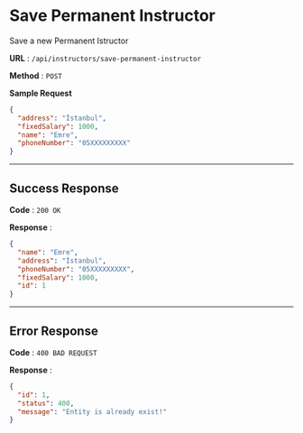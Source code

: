 # Save Permanent Instructor

Save a new Permanent Istructor

**URL** : `/api/instructors/save-permanent-instructor`

**Method** : `POST`

**Sample Request**

```json
{
  "address": "İstanbul",
  "fixedSalary": 1000,
  "name": "Emre",
  "phoneNumber": "05XXXXXXXXX"
}
```
---
## Success Response

**Code** : `200 OK`

**Response** :

```json
{
  "name": "Emre",
  "address": "İstanbul",
  "phoneNumber": "05XXXXXXXXX",
  "fixedSalary": 1000,
  "id": 1
}
```
---
## Error Response

**Code** : `400 BAD REQUEST`

**Response** :

```json
{
  "id": 1,
  "status": 400,
  "message": "Entity is already exist!"
}
```